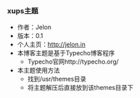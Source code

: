 ### xups主题
* 作者：Jelon
* 版本：0.1
* 个人主页：http://jelon.in
* 本博客主题是基于Typecho博客程序
	* Typecho官网http://typecho.org/
* 本主题使用方法
	* 找到/usr/themes目录
	* 将主题解压后直接放到该themes目录下
